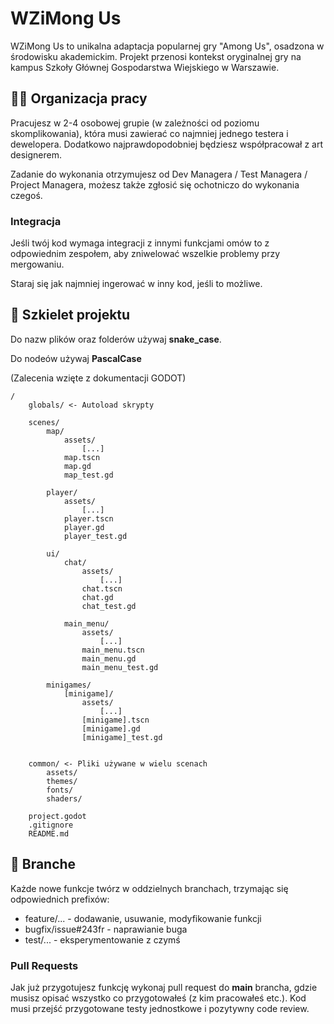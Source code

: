# WZiMong Us

WZiMong Us to unikalna adaptacja popularnej gry "Among Us", osadzona w środowisku akademickim. Projekt przenosi kontekst oryginalnej gry na kampus Szkoły Głównej Gospodarstwa Wiejskiego w Warszawie.


## 👨‍💻 Organizacja pracy

Pracujesz w 2-4 osobowej grupie (w zależności od poziomu skomplikowania), która musi zawierać co najmniej jednego testera i dewelopera. Dodatkowo najprawdopodobniej będziesz współpracował z art designerem.

Zadanie do wykonania otrzymujesz od Dev Managera / Test Managera / Project Managera, możesz także zgłosić się ochotniczo do wykonania czegoś.


### Integracja

Jeśli twój kod wymaga integracji z innymi funkcjami omów to z odpowiednim zespołem, aby zniwelować wszelkie problemy przy mergowaniu.

Staraj się jak najmniej ingerować w inny kod, jeśli to możliwe.


## 📂 Szkielet projektu

Do nazw plików oraz folderów używaj **snake_case**.

Do nodeów używaj **PascalCase**

(Zalecenia wzięte z dokumentacji GODOT)


```
/
    globals/ <- Autoload skrypty

    scenes/
        map/
            assets/
                [...]
            map.tscn
            map.gd
            map_test.gd

        player/
            assets/
                [...]
            player.tscn
            player.gd
            player_test.gd
        
        ui/
            chat/
                assets/
                    [...]
                chat.tscn
                chat.gd
                chat_test.gd

            main_menu/
                assets/
                    [...]
                main_menu.tscn
                main_menu.gd
                main_menu_test.gd

        minigames/
            [minigame]/
                assets/
                    [...]
                [minigame].tscn
                [minigame].gd
                [minigame]_test.gd


    common/ <- Pliki używane w wielu scenach
        assets/
        themes/
        fonts/
        shaders/
    
    project.godot
    .gitignore
    README.md

```


## 🌿 Branche

Każde nowe funkcje twórz w oddzielnych branchach, trzymając się odpowiednich prefixów:

- feature/... - dodawanie, usuwanie, modyfikowanie funkcji
- bugfix/issue#243fr - naprawianie buga
- test/... - eksperymentowanie z czymś

### Pull Requests

Jak już przygotujesz funkcję wykonaj pull request do **main** brancha, gdzie musisz opisać wszystko co przygotowałeś (z kim pracowałeś etc.). Kod musi przejść przygotowane testy jednostkowe i pozytywny code review.
